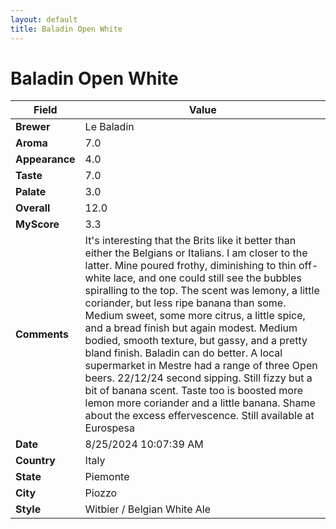 ```yaml
---
layout: default
title: Baladin Open White
---
```


# Baladin Open White

| Field         | Value                                                                                                   |
|---------------|---------------------------------------------------------------------------------------------------------|
| **Brewer**    | Le Baladin                                                                                        |
| **Aroma**     | 7.0                                                                                         |
| **Appearance**| 4.0                                                                                    |
| **Taste**     | 7.0                                                                                         |
| **Palate**    | 3.0                                                                                        |
| **Overall**   | 12.0                                                                                       |
| **MyScore**   | 3.3                                                                                       |
| **Comments**  | It's interesting that the Brits like it better than either the Belgians or Italians. I am closer to the latter. Mine poured frothy, diminishing to thin off-white lace, and one could still see the bubbles spiralling to the top. The scent was lemony, a little coriander, but less ripe banana than some. Medium sweet, some more citrus, a little spice, and a bread finish but again modest. Medium bodied, smooth texture, but gassy, and a pretty bland finish. Baladin can do better. A local supermarket in Mestre had a range of three Open beers. 22/12/24 second sipping.  Still fizzy but a bit of banana scent. Taste too is boosted more lemon more coriander and a little banana. Shame about the excess effervescence.  Still available at Eurospesa                                                                                       |
| **Date**      | 8/25/2024 10:07:39 AM                                                                                          |
| **Country**   | Italy                                                                                       |
| **State**     | Piemonte                                                                                         |
| **City**      | Piozzo                                                                                          |
| **Style**     | Witbier / Belgian White Ale                                                                                         |
